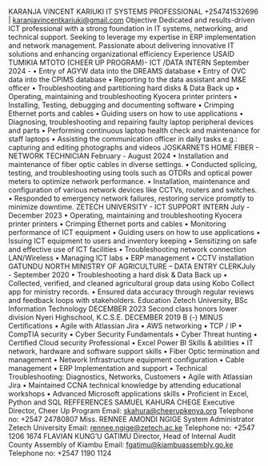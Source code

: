 KARANJA VINCENT KARIUKI
IT SYSTEMS PROFESSIONAL
+254741532696 | karanjavincentkariuki@gmail.com
Objective
Dedicated and results-driven ICT professional with a strong foundation in IT systems, networking, and technical
support. Seeking to leverage my expertise in ERP implementation and network management. Passionate about
delivering innovative IT solutions and enhancing organizational efficiency
Experience
USAID TUMIKIA MTOTO (CHEER UP PROGRAM)- ICT /DATA INTERN September 2024 -
• Entry of AGYW data into the DREAMS database
• Entry of OVC data into the CPIMS database
• Reporting to the data assistant and M&E officer
• Troubleshooting and partitioning hard disks &amp; Data Back up
• Operating, maintaining and troubleshooting Kyocera printer printers
• Installing, Testing, debugging and documenting software
• Crimping Ethernet ports and cables
• Guiding users on how to use applications
• Diagnosing, troubleshooting and repairing faulty laptop peripheral devices and parts
• Performing continuous laptop health check and maintenance for staff laptops
• Assisting the communication officer in daily tasks e.g.: capturing and editing photographs and videos
JOSKARNETS HOME FIBER - NETWORK TECHNICIAN February - August 2024
• Installation and maintenance of fiber optic cables in diverse settings.
• Conducted splicing, testing, and troubleshooting using tools such as OTDRs and optical power meters to
optimize network performance.
• Installation, maintenance and configuration of various network devices like CCTVs, routers and switches.
• Responded to emergency network failures, restoring service promptly to minimize downtime.
ZETECH UNIVERSITY - ICT SUPPORT INTERN July - December 2023
• Operating, maintaining and troubleshooting Kyocera printer printers
• Crimping Ethernet ports and cables
• Monitoring performance of ICT equipment
• Guiding users on how to use applications
• Issuing ICT equipment to users and inventory keeping
• Sensitizing on safe and effective use of ICT facilities
• Troubleshooting network connection LAN/Wireless
• Managing ICT labs
• ERP management
• CCTV installation
GATUNDU NORTH MINISTRY OF AGRICULTURE – DATA ENTRY CLERKJuly - September
2020
• Troubleshooting a hard disk &amp; Data Back up
• Collected, verified, and cleaned agricultural group data using Kobo Collect app for ministry records.
• Ensured data accuracy through regular reviews and feedback loops with stakeholders.
Education
Zetech University, BSc Information Technology DECEMBER 2023
Second class honors lower division
Nyeri Highschool, K.C.S.E. DECEMBER 2019
B (-) MINUS
Certifications
• Agile with Atlassian Jira
• AWS networking
• TCP / IP
• CompTIA security
• Cyber Security Fundamentals
• Cyber Threat hunting
• Certified Cloud security Professional
• Excel Power BI
Skills & abilities
• IT network, hardware and software support skills
• Fiber Optic termination and management
• Network Infrastructure equipment configuration
• Cable management
• ERP Implementation and support
• Technical Troubleshooting: Diagnostics, Networks, Customers
• Agile with Atlassian Jira
• Maintained CCNA technical knowledge by attending educational workshops
• Advanced Microsoft applications skills
• Proficient in Excel, Python and SQL
REFFERENCES
SAMUEL KAHURA CHEGE
Executive Director, Cheer Up Program
Email: skahura@cheerupkenya.org
Telephone no: +2547 24780807
Miss. RENNEE AMONDI NGIGE
System Administrator Zetech University
Email: rennee.ngige@zetech.ac.ke
Telephone no: +2547 1206 1674
FLAVIAN KUNG’U GATIMU
Director, Head of Internal Audit County Assembly of Kiambu
Email: fgatimu@kiambuassembly.go.ke
Telephone no: +2547 1190 1124
